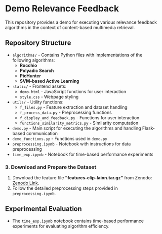 # Demo Relevance Feedback

This repository provides a demo for executing various relevance feedback algorithms in the context of content-based multimedia retrieval.

## Repository Structure

- `algorithms/` - Contains Python files with implementations of the following algorithms:
  - **Rocchio**
  - **Polyadic Search**
  - **PicHunter**
  - **SVM-based Active Learning**
- `static/` - Frontend assets:
  - `demo.html` - JavaScript functions for user interaction
  - `style.css` - Webpage styling
- `utils/` - Utility functions:
  - `f_files.py` - Feature extraction and dataset handling
  - `f_process_data.py` - Preprocessing functions
  - `f_display_and_feedback.py` - Functions for user interaction
  - `functions_similarity_metrics.py` - Similarity computation
- `demo.py` - Main script for executing the algorithms and handling Flask-based communication
- `demo_functions.py` - Functions used in `demo.py`
- `preprocessing.ipynb` - Notebook with instructions for data preprocessing
- `time_exp.ipynb` - Notebook for time-based performance experiments



### 3. Download and Prepare the Dataset
1. Download the feature file **"features-clip-laion.tar.gz"** from Zenodo: [Zenodo Link](https://zenodo.org/records/8188570).  
2. Follow the detailed preprocessing steps provided in `preprocessing.ipynb`.  


## Experimental Evaluation
- The `time_exp.ipynb` notebook contains time-based performance experiments for evaluating algorithm efficiency.

